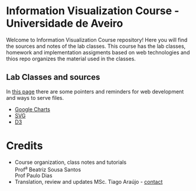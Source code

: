 # Information Visualization Course - Universidade de Aveiro

Welcome to Information Visualization Course repository! Here you will find the sources and notes of the lab classes. This course has the lab classes, homework and implementation assigments based on web technologies and thios repo organizes the material used in the classes. 

## Lab Classes and sources
In [this page](./webtech.md) there are some pointers and reminders for web development and ways to serve files.  
* [Google Charts](./GoogleCharts/)
* [SVG](./SVG/)
* [D3](./D3/)

# Credits
* Course organization, class notes and tutorials  
Prof<sup>a</sup> Beatriz Sousa Santos  
Prof Paulo Dias  
* Translation, review and updates
MSc. Tiago Araújo - [contact](mailto:tiagodavi70@gmail.com)
